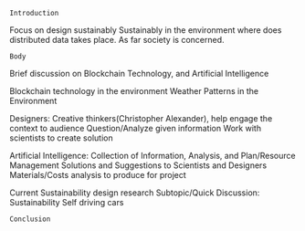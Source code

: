 	Introduction
Focus on design sustainably 
Sustainably in the environment where does distributed data takes place. As far society is concerned.

	Body

Brief discussion on Blockchain Technology, and Artificial Intelligence

Blockchain technology in the environment 
Weather Patterns in the Environment

Designers: Creative thinkers(Christopher Alexander), help engage the context to audience
Question/Analyze given information
Work with scientists to create solution

Artificial Intelligence: Collection of Information, Analysis, and Plan/Resource Management
Solutions and Suggestions to Scientists and Designers
Materials/Costs analysis to produce for project


Current Sustainability design research 
Subtopic/Quick Discussion: Sustainability Self driving cars 

	Conclusion
